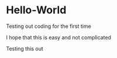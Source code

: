 # Hello-World
Testing out coding for the first time

I hope that this is easy and not complicated 

Testing this out
